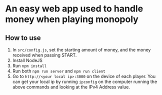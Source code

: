 # An easy web app used to handle money when playing monopoly

## How to use
1. In `src/config.js`, set the starting amount of money, and the money received when passing START.
2. Install NodeJS
3. Run `npm install`
4. Run both `npm run server` and `npm run client`
5. Go to `http://<your local ip>:3000` on the device of each player. You can get your local ip by running `ipconfig` on the computer running the above commands and looking at the IPv4 Address value.
